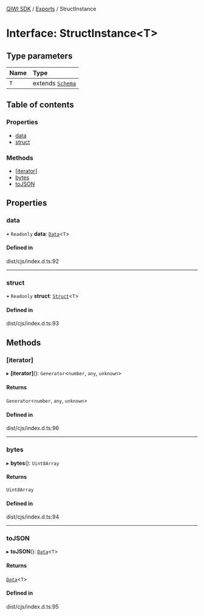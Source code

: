 [QIWI SDK](../README.md) / [Exports](../modules.md) / StructInstance

# Interface: StructInstance<T\>

## Type parameters

| Name | Type |
| :------ | :------ |
| `T` | extends [`Schema`](../modules.md#schema) |

## Table of contents

### Properties

- [data](StructInstance.md#data)
- [struct](StructInstance.md#struct)

### Methods

- [[iterator]](StructInstance.md#[iterator])
- [bytes](StructInstance.md#bytes)
- [toJSON](StructInstance.md#tojson)

## Properties

### data

• `Readonly` **data**: [`Data`](../modules.md#data)<`T`\>

#### Defined in

dist/cjs/index.d.ts:92

___

### struct

• `Readonly` **struct**: [`Struct`](Struct-1.md)<`T`\>

#### Defined in

dist/cjs/index.d.ts:93

## Methods

### [iterator]

▸ **[iterator]**(): `Generator`<`number`, `any`, `unknown`\>

#### Returns

`Generator`<`number`, `any`, `unknown`\>

#### Defined in

dist/cjs/index.d.ts:96

___

### bytes

▸ **bytes**(): `Uint8Array`

#### Returns

`Uint8Array`

#### Defined in

dist/cjs/index.d.ts:94

___

### toJSON

▸ **toJSON**(): [`Data`](../modules.md#data)<`T`\>

#### Returns

[`Data`](../modules.md#data)<`T`\>

#### Defined in

dist/cjs/index.d.ts:95
